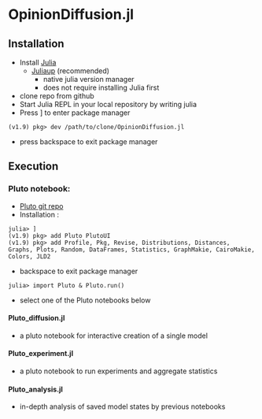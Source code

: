 # OpinionDiffusion.jl

## Installation
- Install [Julia](https://julialang.org/)
  - [Juliaup](https://github.com/JuliaLang/juliaup) (recommended)
	- native julia version manager
	- does not require installing Julia first
- clone repo from github
- Start Julia REPL in your local repository by writing julia
- Press ] to enter package manager
```
(v1.9) pkg> dev /path/to/clone/OpinionDiffusion.jl
```
- press backspace to exit package manager
## Execution
### Pluto notebook:
- [Pluto git repo](https://github.com/fonsp/Pluto.jl)
- Installation :
```
julia> ]
(v1.9) pkg> add Pluto PlutoUI
(v1.9) pkg> add Profile, Pkg, Revise, Distributions, Distances, Graphs, Plots, Random, DataFrames, Statistics, GraphMakie, CairoMakie, Colors, JLD2
```
- backspace to exit package manager
```
julia> import Pluto & Pluto.run()
```
- select one of the Pluto notebooks below
#### Pluto_diffusion.jl
- a pluto notebook for interactive creation of a single model

#### Pluto_experiment.jl
- a pluto notebook to run experiments and aggregate statistics

#### Pluto_analysis.jl
- in-depth analysis of saved model states by previous notebooks